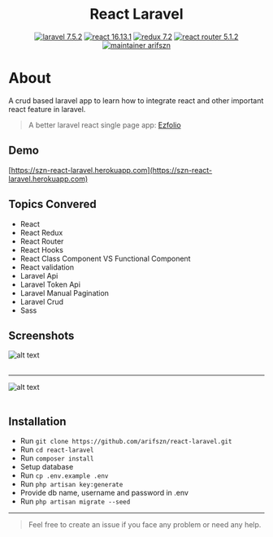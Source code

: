 <p><h1 align="center">React Laravel</h1></p>

<p align="center">
    <a href="https://laravel.com/"><img src="https://img.shields.io/badge/laravel-7.5.2-orange" alt="laravel 7.5.2"></a>
    <a href="https://reactjs.org/"><img src="https://img.shields.io/badge/react-16.13.1-blue" alt="react 16.13.1"></a>
    <a href="https://react-redux.js.org/"><img src="https://img.shields.io/static/v1?label=redux&message=7.2&color=blueviolet" alt="redux 7.2"></a>
    <a href="https://reacttraining.com/react-router/"><img src="https://img.shields.io/badge/react router-5.1.2-success" alt="react router 5.1.2"></a>
    <a href="https://arifszn.github.io/"><img src="https://img.shields.io/badge/maintainer-arifszn-critical" alt="maintainer arifszn"></a>
</p>

# About #

A crud based laravel app to learn how to integrate react and other important react feature in laravel.

> A better laravel react single page app: [Ezfolio](https://github.com/arifszn/ezfolio)

## Demo ##
[https://szn-react-laravel.herokuapp.com](https://szn-react-laravel.herokuapp.com)

## Topics Convered ##
- React
- React Redux
- React Router
- React Hooks
- React Class Component VS Functional Component
- React validation
- Laravel Api
- Laravel Token Api
- Laravel Manual Pagination
- Laravel Crud
- Sass

## Screenshots ##
![alt text](https://raw.githubusercontent.com/arifszn/react-laravel/master/public/assets/images/screenshots/1.png)
<br />
<br />

***

![alt text](https://raw.githubusercontent.com/arifszn/react-laravel/master/public/assets/images/screenshots/2.png)
<br />
<br />

## Installation ##
- Run ```git clone https://github.com/arifszn/react-laravel.git```
- Run ```cd react-laravel```
- Run ```composer install```
- Setup database
- Run ```cp .env.example .env```
- Run ```php artisan key:generate```
- Provide db name, username and password in .env
- Run ```php artisan migrate --seed```


***
> Feel free to create an issue if you face any problem or need any help.
